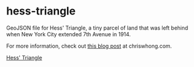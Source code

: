 hess-triangle
=============

GeoJSON file for Hess' Triangle, a tiny parcel of land that was left behind when New York City extended 7th Avenue in 1914.

For more information, check out [this blog post](http://chriswhong.com/open-data/in-search-of-hess-triangle-part-1/) at chriswhong.com.

[Hess' Triangle](http://chriswhong.com/wp-content/uploads/2014/09/5951834527_0fea53643c_b.jpg)
